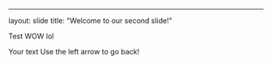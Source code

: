 ---
layout: slide 
title: "Welcome to our second slide!"

Test WOW lol

Your text
Use the left arrow to go back!